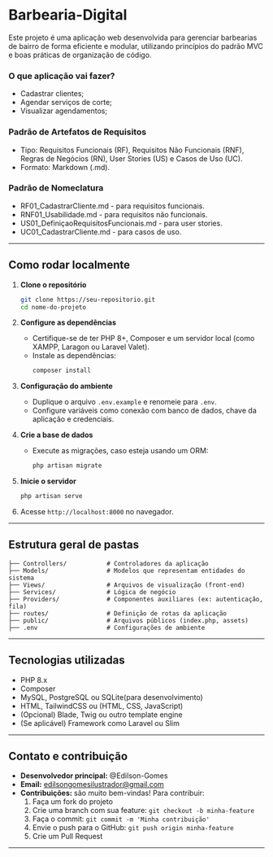 # Barbearia-Digital
Este projeto é uma aplicação web desenvolvida para gerenciar barbearias de bairro de forma eficiente e modular, utilizando princípios do padrão MVC e boas práticas de organização de código.  

### O que aplicação vai fazer?  
* Cadastrar clientes;
* Agendar serviços de corte;
* Visualizar agendamentos;

### Padrão de Artefatos de Requisitos
- Tipo: Requisitos Funcionais (RF), Requisitos Não Funcionais (RNF), Regras de Negócios (RN), User Stories (US) e Casos de Uso (UC).
- Formato: Markdown (.md).

### Padrão de Nomeclatura
- RF01_CadastrarCliente.md - para requisitos funcionais.
- RNF01_Usabilidade.md - para requisitos não funcionais.
- US01_DefiniçaoRequisitosFuncionais.md - para user stories.
- UC01_CadastrarCliente.md - para casos de uso.  


---

##  Como rodar localmente

1. **Clone o repositório**
   ```bash
   git clone https://seu-repositorio.git
   cd nome-do-projeto
   ```

2. **Configure as dependências**
   - Certifique-se de ter PHP 8+, Composer e um servidor local (como XAMPP, Laragon ou Laravel Valet).
   - Instale as dependências:
     ```bash
     composer install
     ```

3. **Configuração do ambiente**
   - Duplique o arquivo `.env.example` e renomeie para `.env`.
   - Configure variáveis como conexão com banco de dados, chave da aplicação e credenciais.

4. **Crie a base de dados**
   - Execute as migrações, caso esteja usando um ORM:
     ```bash
     php artisan migrate
     ```

5. **Inicie o servidor**
   ```bash
   php artisan serve
   ```

6. Acesse `http://localhost:8000` no navegador.

---

##  Estrutura geral de pastas

```
├── Controllers/           # Controladores da aplicação
├── Models/                # Modelos que representam entidades do sistema
├── Views/                 # Arquivos de visualização (front-end)
├── Services/              # Lógica de negócio
├── Providers/             # Componentes auxiliares (ex: autenticação, fila)
├── routes/                # Definição de rotas da aplicação
├── public/                # Arquivos públicos (index.php, assets)
├── .env                   # Configurações de ambiente
```

---

##  Tecnologias utilizadas

- PHP 8.x
- Composer
- MySQL, PostgreSQL ou SQLite(para desenvolvimento)
- HTML, TailwindCSS ou (HTML, CSS, JavaScript)
- (Opcional) Blade, Twig ou outro template engine
- (Se aplicável) Framework como Laravel ou Slim

---

##  Contato e contribuição

- **Desenvolvedor principal:** @Edilson-Gomes  
- **Email:** edilsongomesilustrador@gmail.com
- **Contribuições:** são muito bem-vindas! Para contribuir:
  1. Faça um fork do projeto
  2. Crie uma branch com sua feature: `git checkout -b minha-feature`
  3. Faça o commit: `git commit -m 'Minha contribuição'`
  4. Envie o push para o GitHub: `git push origin minha-feature`
  5. Crie um Pull Request

---


